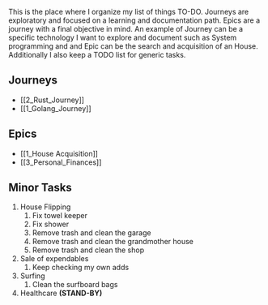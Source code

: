 
This is the place where I organize my list of things TO-DO. Journeys are exploratory and focused on a learning and documentation path. Epics are a journey with a final objective in mind. An example of Journey can be a specific technology I  want to explore and document such as System programming and and Epic can be the search and acquisition of an House. Additionally I also keep a TODO list for generic tasks.

## Journeys
- [[2_Rust_Journey]]
- [[1_Golang_Journey]]

## Epics
- [[1_House Acquisition]]
- [[3_Personal_Finances]]

## Minor Tasks

1. House Flipping
	1. Fix towel keeper
	2. Fix shower
	3. Remove trash and clean the garage
	4. Remove trash and clean the grandmother house
	5. Remove trash and clean the shop
2. Sale of expendables
	1. Keep checking my own adds
3. Surfing 
	1. Clean the surfboard bags
4. Healthcare **(STAND-BY)**